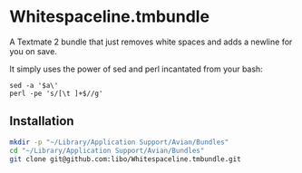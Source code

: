 Whitespaceline.tmbundle
=======================

A Textmate 2 bundle that just removes white spaces and adds a newline for you on save.

It simply uses the power of sed and perl incantated from your bash:

```
sed -a '$a\'
perl -pe 's/[\t ]+$//g'
```

## Installation

```bash
mkdir -p "~/Library/Application Support/Avian/Bundles"
cd "~/Library/Application Support/Avian/Bundles"
git clone git@github.com:libo/Whitespaceline.tmbundle.git
```
